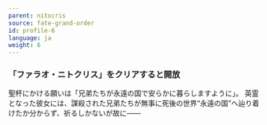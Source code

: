 ```yaml
---
parent: nitocris
source: fate-grand-order
id: profile-6
language: ja
weight: 6
---
```


### 「ファラオ・ニトクリス」をクリアすると開放

聖杯にかける願いは「兄弟たちが永遠の国で安らかに暮らしますように」。
英霊となった彼女には、謀殺された兄弟たちが無事に死後の世界“永遠の国”へ辿り着けたか分からず、祈るしかないが故に――
